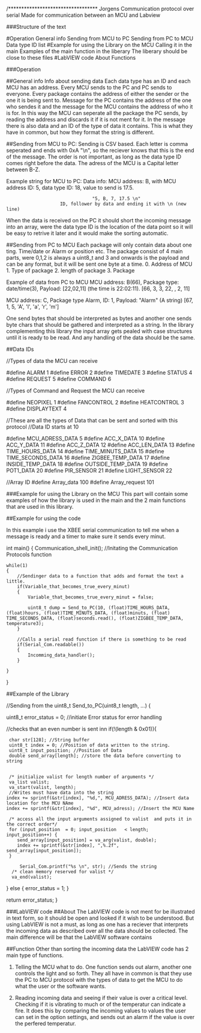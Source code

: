 /**********************************
Jorgens Communication protocol over serial
Made for communication between an MCU and Labview

###Structure of the text

#Operation
General info
Sending from MCU to PC
Sending from PC to MCU
Data type ID list
#Example for using the Library on the MCU 
Calling it in the main
Examples of the main function in the liberary
The liberary should be close to these files 
#LabVIEW code
About 
Functions

###Operation

##General info Info about sending data
Each data type has an ID and each MCU has an address. Every MCU sends to the PC and PC sends to everyone. Every package contains the address of either the sender or the one it is being sent to. Message for the PC contains the address of the one who sendes it and the message for the MCU contains the address of who it is for. In this way the MCU can seperate all the package the PC sends, by reading the address and discards it if it is not ment for it. In the message there is also data and an ID of the type of data it contains. This is what they have in common, but how they format the string is different.

##Sending from MCU to PC:
Sending is CSV based. Each letter is comma seperated and ends with 0xA "\n", so the reciever knows that this is the end of the message.
The order is not important, as long as the data type ID comes right before the data.
The adress of the MCU is a Capital letter between B-Z. 

Example string for MCU to PC:
Data info: MCU address: B, with MCU address ID: 5, data type ID: 18, value to send is 17.5.

									"5, B, 7, 17.5 \n"
						ID, follower by data and ending it with \n (new line) 

When the data is received on the PC it should short the incoming message into an array, were the data type ID is the location of the data point so it will be easy to retrive it later and it would make the sorting automatic.


##Sending from PC to MCU
Each package will only contain data about one ting. Time/date or Alarm or position etc.
The package consist of 4 main parts, were 0,1,2 is always a uint8_t and 3 and onwards is the payload and can be any format, but it will be sent one byte at a time. 
	0. Address of MCU
	1. Type of package
	2. length of package
	3. Package

Example of data from PC to MCU
MCU address: B(66), Package type: date/time(3), Payload: [22,02,11] (the time is 22:02:11).
							[66, 3, 3, 22, , 2, 11]

MCU address: C, Package type Alarm, ID: 1, Payload: "Alarm" (A string)
							[67, 1, 5, 'A', 'l', 'a', 'r', 'm']

One send bytes that should be interpreted as bytes and another one sends byte chars that should be gathered and interpreted as a string. In the library complementing this library the input array gets pealed with case structures until it is ready to be read.
And any handling of the data should be the same.


##Data IDs

//Types of data the MCU can receive

#define ALARM 1 
#define ERROR 2
#define TIMEDATE 3
#define STATUS 4
#define REQUEST 5
#define COMMAND 6

//Types of Command and Request the MCU can receive

#define NEOPIXEL 1
#define FANCONTROL 2
#define HEATCONTROL 3 
#define DISPLAYTEXT 4


//These are all the types of Data that can be sent and sorted with this protocol
//Data ID starts at 10

#define MCU_ADRESS_DATA 5
#define ACC_X_DATA 10
#define ACC_Y_DATA 11
#define ACC_Z_DATA 12
#define ACC_LEN_DATA 13
#define TIME_HOURS_DATA 14
#define TIME_MINUTS_DATA 15
#define TIME_SECONDS_DATA 16
#define ZIGBEE_TEMP_DATA 17
#define INSIDE_TEMP_DATA 18
#define OUTSIDE_TEMP_DATA 19
#define POT1_DATA 20
#define PIR_SENSOR 21
#define LIGHT_SENSOR 22


//Array ID
#define Array_data 100
#define Array_request 101




###Example for using the Library on the MCU
This part will contain some examples of how the library is used in the main and the 2 main functions that are used in this library.

##Example for using the code

In this example i use the XBEE serial communication to tell me when a message is ready and a timer to make sure it sends every minut.

int main() 
{
    Communication_shell_init(); //Initating the Communication Protocols function
    
    while(1)
    {
		//Sendinger data to a function that adds and format the text a little.
		if(Variable_that_becomes_true_every_minut)
		{
			Variable_that_becomes_true_every_minut = false;
			
			uint8_t dump = Send_to_PC(10, (float)TIME_HOURS_DATA, (float)hours, (float)TIME_MINUTS_DATA, (float)minuts, (float) TIME_SECONDS_DATA, (float)seconds.read(), (float)ZIGBEE_TEMP_DATA, temperature3); 
		}
		
		//Calls a serial read function if there is something to be read
		if(Serial_Com.readable())
		{
			Incomming_data_handler();
		}
				
	}
    
}



##Example of the Library


//Sending from the 
uint8_t Send_to_PC(uint8_t length, ...) {

  uint8_t error_status = 0; //initiate Error status for error handling
  
  //checks that an even number is sent inn
  if(!(length & 0x01)){
     
     char str[128]; //String buffer
     uint8_t index = 0; //Position of data written to the string. 
     uint8_t input_position; //Position of Data
     double send_array[length]; //store the data before converting to string
     

     /* initialize valist for length number of arguments */
     va_list valist;
     va_start(valist, length);
     //Writes must have data into the string
    index += sprintf(&str[index], "%d,", MCU_ADRESS_DATA); //Insert data location for the MCU NAme
    index += sprintf(&str[index], "%d", MCU_adress); //Insert the MCU Name
    
     /* access all the input arguments assigned to valist  and puts it in the correct order*/
     for (input_position  = 0; input_position   < length; input_position++) {
        send_array[input_position] = va_arg(valist, double);
        index += sprintf(&str[index], ",%.2f", send_array[input_position]);
     }

         Serial_Com.printf("%s \n", str); //Sends the string
      /* clean memory reserved for valist */
      va_end(valist);
  }
  else
  {
    error_status = 1;
  }

   return error_status;
}

###LabVIEW code
##About 
The LabVIEW code is not ment for be illustrated in text form, so it should be open and looked if it wish to be understood.
But using LabVIEW is not a must, as long as one has a reciever that interprets the incoming data as described over all the data should be collected. The main difference will be that the LabVIEW software contains 

##Function
Other than sorting the incoming data the LabVIEW code has 2 main type of functions.

1. Telling the MCU what to do.
	One function sends out alarm, another one controls the light and so forth. 
	They all have in common is that they use the PC to MCU protocol with the types of data to get the MCU to do what the user or the software wants.

2. Reading incoming data and seeing if their value is over a critical level. 
	Checking if it is vibrating to much or of the temperatur can indicate a fire.
	It does this by comparing the incoming values to values the user can set in the option settings, and sends out an alarm if the value is over the perfered temperatur.

